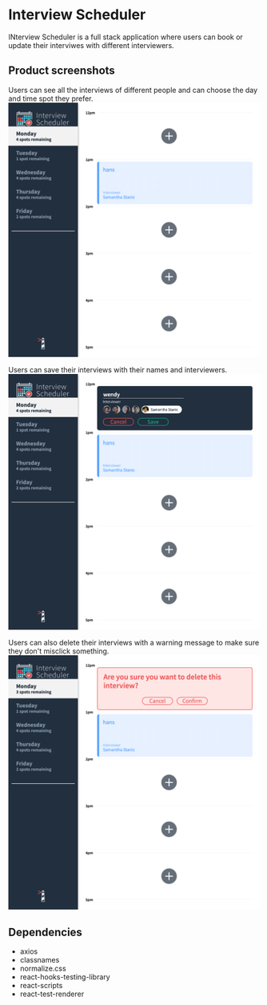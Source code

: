 # Interview Scheduler
INterview Scheduler is a full stack application where users can book or update their interviwes with different interviewers. 

## Product screenshots

Users can see all the interviews of different people and can choose the day and time spot they prefer. 
![initialPage](https://github.com/spiritxhx/scheduler/blob/master/screenshots/scheduler1.png)


Users can save their interviews with their names and interviewers. 
![addInterview](https://github.com/spiritxhx/scheduler/blob/master/screenshots/scheduler-save.png)


Users can also delete their interviews with a warning message to make sure they don't misclick something. 
![deleteInterview](https://github.com/spiritxhx/scheduler/blob/master/screenshots/scheduler-delete.png)

## Dependencies
- axios
- classnames
- normalize.css
- react-hooks-testing-library
- react-scripts
- react-test-renderer
